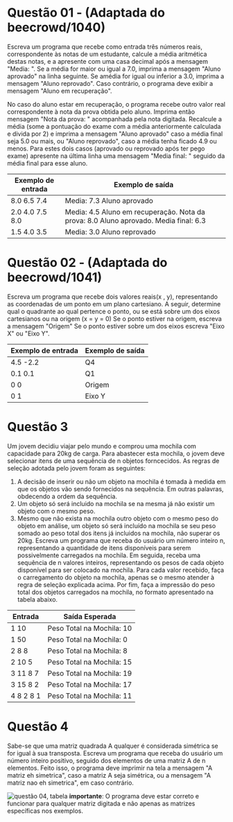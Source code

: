  

# Questão 01 - (Adaptada do beecrowd/1040)
Escreva um programa que recebe como entrada três números reais, correspondente às notas de um estudante, calcule a média aritmética destas notas, e a apresente com uma casa decimal após a mensagem "Media: ". Se a média for maior ou igual a 7.0, imprima a mensagem "Aluno aprovado" na linha seguinte. Se amédia for igual ou inferior a 3.0, imprima a mensagem "Aluno reprovado". Caso contrário, o programa deve exibir a mensagem "Aluno em recuperação".

No caso do aluno estar em recuperação, o programa recebe outro valor real correspondente à nota da prova obtida pelo aluno. Imprima então mensagem "Nota da prova: " acompanhada pela nota digitada. Recalcule a média (some a pontuação do exame com a média anteriormente calculada e divida por 2) e imprima a mensagem "Aluno aprovado" caso a média final seja 5.0 ou mais, ou "Aluno reprovado", caso a média tenha ficado 4.9 ou menos. Para estes dois casos (aprovado ou reprovado após ter pego exame) apresente na última linha uma mensagem "Media final: " seguido da média final para esse aluno. 

|Exemplo de entrada | Exemplo de saída |
|-------------------|------------------|
|8.0 6.5 7.4 | Media: 7.3 Aluno aprovado|
|2.0 4.0 7.5 8.0 | Media: 4.5 Aluno em recuperação. Nota da prova: 8.0 Aluno aprovado. Media final: 6.3 |
|1.5 4.0 3.5 | Media: 3.0 Aluno reprovado | 

# Questão 02 - (Adaptada do beecrowd/1041)
Escreva um programa que recebe dois valores reais(x , y), representando as coordenadas de um ponto em um plano cartesiano. A seguir, determine qual o quadrante ao qual pertence o ponto, ou se está sobre um dos eixos cartesianos ou na origem (x = y = 0)
Se o ponto estiver na origem, escreva a mensagem "Origem"
Se o ponto estiver sobre um dos eixos escreva "Eixo X" ou "Eixo Y".

|Exemplo de entrada | Exemplo de saída | 
|-------------------|------------------|
| 4.5 -2.2           | Q4                |
| 0.1 0.1 | Q1 |
| 0 0 | Origem | 
| 0 1 | Eixo Y |

# Questão 3 
Um jovem decidiu viajar pelo mundo e comprou uma mochila com capacidade para 20kg de carga. Para abastecer esta mochila, o jovem deve selecionar itens de uma sequência de n objetos forncecidos. As regras de seleção adotada pelo jovem foram as seguintes: 
   1. A decisão de inserir ou não um objeto na mochila é tomada à medida em que os objetos vão sendo fornecidos na sequência. Em outras palavras, obdecendo a ordem da sequência.
   2. Um objeto só será incluido na mochila se na mesma já não existir um objeto com o mesmo peso.
   3. Mesmo que não exista na mochila outro objeto com o mesmo peso do objeto em análise, um objeto só será incluído na mochila se seu peso somado ao peso total dos itens já incluidos na mochila, não superar os 20kg.
Escreva um programa que receba do usuário um número inteiro n, representando a quantidade de itens disponíveis para serem possivelmente carregados na mochila. Em seguida, receba uma sequência de n valores inteiros, representando os pesos de cada objeto disponível para ser colocado na mochila. Para cada valor recebido, faça o carregamento do objeto na mochila, apenas se o mesmo atender à regra de seleção explicada acima. Por fim, faça a impressão do peso total dos objetos carregados na mochila, no formato apresentado na tabela abaixo.

| Entrada | Saída Esperada | 
|---------|----------------|
| 1 10    | Peso Total na Mochila: 10 |
| 1 50 |  Peso Total na Mochila: 0 |
| 2 8 8 | Peso Total na Mochila: 8 | 
| 2 10 5 | Peso Total na Mochila: 15 | 
| 3 11 8 7 | Peso Total na Mochila: 19 | 
| 3 15 8 2 | Peso Total na Mochila: 17 | 
| 4 8 2 8 1 | Peso Total na Mochila: 11 | 

# Questão 4 
Sabe-se que uma matriz quadrada A qualquer é considerada simétrica se for igual à sua transposta.
Escreva um programa que receba do usuário um número inteiro positivo, seguido dos elementos de uma matriz A de n elementos. Feito isso, o programa deve imprimir na tela a mensagem "A matriz eh simetrica", caso a matriz A seja simétrica, ou a mensagem "A matriz nao eh simetrica", em caso contrário.

![questão 04, tabela](/C%2B%2B/images/Q04.png)
**importante**: O programa deve estar correto e funcionar para qualquer matriz digitada e não apenas as matrizes específicas nos exemplos.